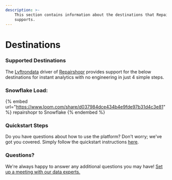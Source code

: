```yaml
---
description: >-
    This section contains information about the destinations that Repairshopr
    supports.
---
```


# Destinations

### Supported Destinations

The [Lyftrondata](https://www.lyftrondata.com/) driver of [Repairshopr](https://www.lyftrondata.com/integration/commerce-analytics/repair-shopr/) provides support for the below destinations for instant analytics with no engineering in just 4 simple steps.

### Snowflake Load:

{% embed url="https://www.loom.com/share/d037984dce434b4e9fde97b31d4c3e81" %}
repairshopr to Snowflake
{% endembed %}

### Quickstart Steps

Do you have questions about how to use the platform? Don't worry; we've got you covered. Simply follow the quickstart instructions [here](README.md).

### Questions? <a href="#questions" id="questions"></a>

We're always happy to answer any additional questions you may have! [Set up a meeting with our data experts.](https://www.lyftrondata.com/book-a-meeting/)
